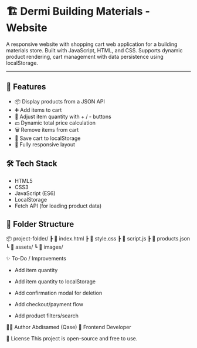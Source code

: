 # 🏗️ Dermi Building Materials - Website

A responsive website with shopping cart web application for a building materials store. Built with JavaScript, HTML, and CSS. Supports dynamic product rendering, cart management with data persistence using localStorage.

---

## 🚀 Features

- 📦 Display products from a JSON API
- ➕ Add items to cart
- 🧮 Adjust item quantity with + / - buttons
- 💵 Dynamic total price calculation
- 🗑️ Remove items from cart
- 💾 Save cart to localStorage
- 📱 Fully responsive layout


## 🛠️ Tech Stack

- HTML5
- CSS3
- JavaScript (ES6)
- LocalStorage
- Fetch API (for loading product data)


## 📁 Folder Structure

📦 project-folder/
┣ 📜 index.html
┣ 📜 style.css
┣ 📜 script.js
┣ 📜 products.json
┗ 📁 assets/
┗ 📁 images/


✨ To-Do / Improvements

- Add item quantity

- Add item quantity to localStorage

- Add confirmation modal for deletion

- Add checkout/payment flow

- Add product filters/search



🧑‍💻 Author
    Abdisamed (Qase)
💼 Frontend Developer 

📃 License
This project is open-source and free to use.